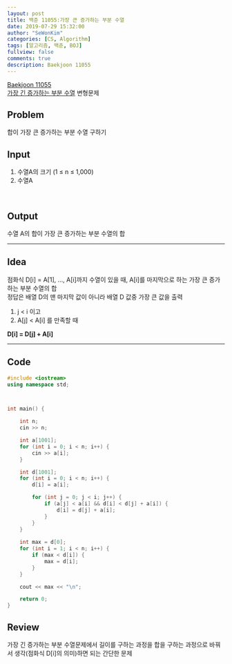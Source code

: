 ```yaml
---
layout: post
title: 백준 11055:가장 큰 증가하는 부분 수열
date: 2019-07-29 15:32:00
author: "SeWonKim"
categories: [CS, Algorithm]
tags: [알고리즘, 백준, BOJ]
fullview: false
comments: true
description: Baekjoon 11055
---
```


[Baekjoon 11055](https://www.acmicpc.net/problem/11055)         
[가장 긴 증가하는 부분 수열](https://siromom.github.io/algorithm/2019/07/29/Q11053.html) 변형문제



## Problem
합이 가장 큰 증가하는 부분 수열 구하기



## Input
1. 수열A의 크기 (1 ≤ n ≤ 1,000)
2. 수열A 

​    

## Output
수열 A의 합이 가장 큰 증가하는 부분 수열의 합



------



## Idea
점화식 D[i] = A[1], ..., A[i]까지 수열이 있을 때, A[i]를 마지막으로 하는 가장 큰 증가하는 부분 수열의 합        
정답은 배열 D의 맨 마지막 값이 아니라 배열 D 값중 가장 큰 값을 출력       

1. j < i 이고
2. A[j] < A[i] 를 만족할 때

**D[i] = D[j] + A[i]**




------



## Code
```cpp
#include <iostream>
using namespace std;



int main() {

	int n;
	cin >> n;

	int a[1001];
	for (int i = 0; i < n; i++) {
		cin >> a[i];
	}

	int d[1001];
	for (int i = 0; i < n; i++) {
		d[i] = a[i];

		for (int j = 0; j < i; j++) {
			if (a[j] < a[i] && d[i] < d[j] + a[i]) {
				d[i] = d[j] + a[i];
			}
		}
	}
	
	int max = d[0];
	for (int i = 1; i < n; i++) {
		if (max < d[i]) {
			max = d[i];
		}
	}

	cout << max << "\n";

	return 0;
}
```





## Review
가장 긴 증가하는 부분 수열문제에서 길이를 구하는 과정을 합을 구하는 과정으로 바꿔서 생각(점화식 D[i]의 의미)하면 되는 간단한 문제
